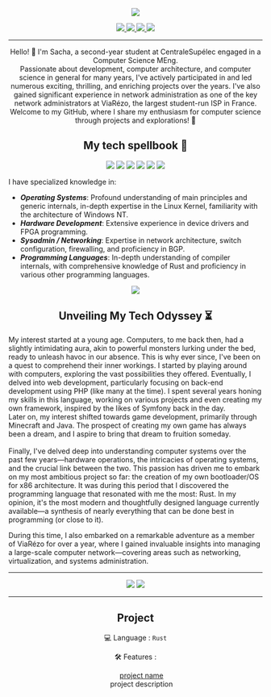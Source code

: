 <p align="center">
  <img src="https://img.freepik.com/free-vector/desert-landscape-with-road-night_107791-10148.jpg?size=626&ext=jpg">
</p>
<p align="center">
  <a href="mailto:sdupuydauby@protonmail.com">
    <img src="https://img.shields.io/badge/ProtonMail-8B89CC?style=for-the-badge&logo=protonmail&logoColor=white" >
  </a>
  <a href="https://www.linkedin.com/in/sacha-dupuydauby">
    <img src="https://img.shields.io/badge/linkedin-%230077B5.svg?style=for-the-badge&logo=linkedin&logoColor=white" >
  </a>
  <a href="https://www.instagram.com/sacha_dpdb">
    <img src="https://img.shields.io/badge/Instagram-E4405F?style=for-the-badge&logo=instagram&logoColor=white" >
  </a>
  <a href="https://twitter.com/sdpdb">
    <img src="https://img.shields.io/badge/X-%23000000.svg?style=for-the-badge&logo=X&logoColor=white" >
  </a>
</p>

---

<p align="center">
Hello! 👋 I'm Sacha, a second-year student at CentraleSupélec engaged in a Computer Science MEng. <br/> Passionate about development, computer architecture, and computer science in general for many years, I've actively participated in and led numerous exciting, thrilling, and enriching projects over the years. I've also gained significant experience in network administration as one of the key network administrators at ViaRézo, the largest student-run ISP in France. <br/>
  Welcome to my GitHub, where I share my enthusiasm for computer science through projects and explorations! 🚀
</p>
<h2 align="center"> My tech spellbook 🔧</h2>
<p align="center">
  <img src="https://img.shields.io/badge/rust-%23000000.svg?style=for-the-badge&logo=rust&logoColor=white">
  <img src="https://img.shields.io/badge/c-%2300599C.svg?style=for-the-badge&logo=c&logoColor=white">
  <img src="https://img.shields.io/badge/python-3670A0?style=for-the-badge&logo=python&logoColor=ffdd54">
  <img src="https://img.shields.io/badge/go-%2300ADD8.svg?style=for-the-badge&logo=go&logoColor=white">
  <img src="https://img.shields.io/badge/Openstack-%23f01742.svg?style=for-the-badge&logo=openstack&logoColor=white">
  <img src="https://img.shields.io/badge/ansible-%231A1918.svg?style=for-the-badge&logo=ansible&logoColor=white">
</p>
<p>
I have specialized knowledge in:

- ***Operating Systems***: Profound understanding of main principles and generic internals, in-depth expertise in the Linux Kernel, familiarity with the architecture of Windows NT.
- ***Hardware Development***: Extensive experience in device drivers and FPGA programming.
- ***Sysadmin / Networking***: Expertise in network architecture, switch configuration, firewalling, and proficiency in BGP.
- ***Programming Languages***: In-depth understanding of compiler internals, with comprehensive knowledge of Rust and proficiency in various other programming languages.
    
</p>
<p align="center">
  <img src="https://github-readme-stats.vercel.app/api/top-langs/?username=sleiderr&theme=tokyonight&hide_border=false&include_all_commits=true&count_private=true&layout=compact&size_weight=1&count_weight=0.5">
</p>
<h2 align="center"> Unveiling My Tech Odyssey ⏳</h2>
<p>

My interest started at a young age. Computers, to me back then, had a slightly intimidating aura, akin to powerful monsters lurking under the bed, ready to unleash havoc in our absence. This is why ever since, I've been on a quest to comprehend their inner workings.
I started by playing around with computers, exploring the vast possibilities they offered. Eventually, I delved into web development, particularly focusing on back-end development using PHP (like many at the time). I spent several years honing my skills in this language, working on various projects and even creating my own framework, inspired by the likes of Symfony back in the day. <br/>
Later on, my interest shifted towards game development, primarily through Minecraft and Java. The prospect of creating my own game has always been a dream, and I aspire to bring that dream to fruition someday. <br/> <br/>
Finally, I've delved deep into understanding computer systems over the past few years—hardware operations, the intricacies of operating systems, and the crucial link between the two. This passion has driven me to embark on my most ambitious project so far: the creation of my own bootloader/OS for x86 architecture.
It was during this period that I discovered the programming language that resonated with me the most: Rust. In my opinion, it's the most modern and thoughtfully designed language currently available—a synthesis of nearly everything that can be done best in programming (or close to it). <br/>

During this time, I also embarked on a remarkable adventure as a member of ViaRézo for over a year, where I gained invaluable insights into managing a large-scale computer network—covering areas such as networking, virtualization, and systems administration.

</p>


---

<p align="center">
<img src="https://github-readme-stats.vercel.app/api?username=sleiderr&theme=tokyonight&hide_border=false&include_all_commits=true&count_private=true">
<img src="https://github-readme-streak-stats.herokuapp.com/?user=sleiderr&theme=tokyonight&hide_border=false">
</p>

---

<h2 align="center" > Project </h2> 
<p align="center" > 💻 Language : <code>Rust</code> </p> 
<p align="center" > 🛠️ Features : </p> 

<ul list-style-type="none" align="center">
  <p>
    <a href = "https://github.com/frozenpeach-dev/bootloader" > project name </a> <br/>
    project description
  </p>
</ul>

<!-- cc<br/> --!>
